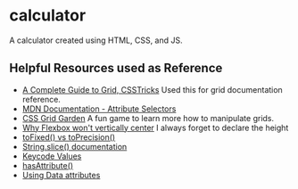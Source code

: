 # calculator
A calculator created using HTML, CSS, and JS.



## Helpful Resources used as Reference
- [A Complete Guide to Grid, CSSTricks](https://css-tricks.com/snippets/css/complete-guide-grid/) Used this for grid documentation reference.
- [MDN Documentation - Attribute Selectors](https://developer.mozilla.org/en-US/docs/Web/CSS/Attribute_selectors)
- [CSS Grid Garden](https://cssgridgarden.com/) A fun game to learn more how to manipulate grids.
- [Why Flexbox won't vertically center](https://stackoverflow.com/questions/41863867/flex-items-not-centering-vertically) I always forget to declare the height
- [toFixed() vs toPrecision()](https://www.c-sharpcorner.com/blogs/difference-between-tofixed-and-toprecision-in-javascript1#:~:text=toFixed()%20returns%20digits%20before,count%20starts%20before%20decimal%20point.)
- [String.slice() documentation](https://developer.mozilla.org/en-US/docs/Web/JavaScript/Reference/Global_Objects/String/slice)
- [Keycode Values](https://www.toptal.com/developers/keycode)
- [hasAttribute()](https://developer.mozilla.org/en-US/docs/Web/API/Element/hasAttribute)
- [Using Data attributes](https://stackoverflow.com/questions/32249997/how-to-check-if-data-attribute-exist-with-plain-javascript)